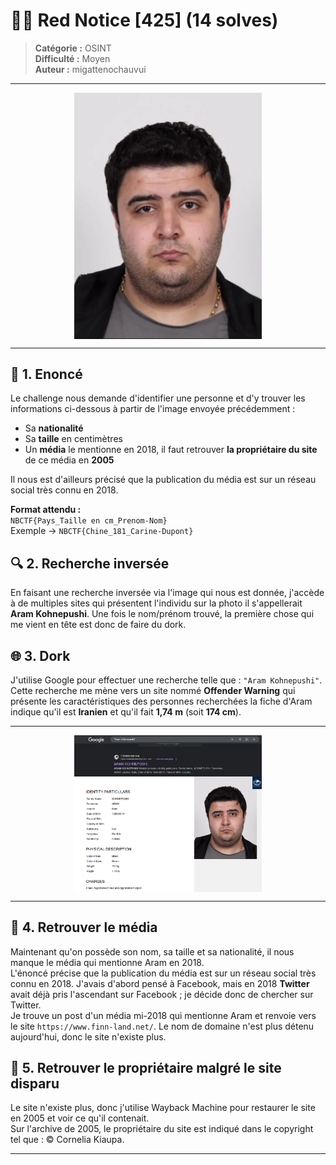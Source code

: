 # 🕵️‍♂️ Red Notice [425] (14 solves)

> **Catégorie :** OSINT  
> **Difficulté :** Moyen  
> **Auteur :** migattenochauvui

---

<img src="https://raw.githubusercontent.com/Raytoou/nbctf/main/osint/images/wanted.jpg" alt="Image" width="300" style="display:block;margin:auto"/>

---

## 🧩 1. Enoncé

Le challenge nous demande d'identifier une personne et d'y trouver les informations ci-dessous à partir de l'image envoyée précédemment :

- Sa **nationalité**  
- Sa **taille** en centimètres  
- Un **média** le mentionne en 2018, il faut retrouver **la propriétaire du site** de ce média en **2005**

Il nous est d'ailleurs précisé que la publication du média est sur un réseau social très connu en 2018.

**Format attendu :**  
`NBCTF{Pays_Taille en cm_Prenom-Nom}`  
Exemple → `NBCTF{Chine_181_Carine-Dupont}`



## 🔍 2. Recherche inversée

En faisant une recherche inversée via l'image qui nous est donnée, j'accède à de multiples sites qui présentent l'individu sur la photo il s'appellerait **Aram Kohnepushi**. Une fois le nom/prénom trouvé, la première chose qui me vient en tête est donc de faire du dork.



## 🌐 3. Dork

J'utilise Google pour effectuer une recherche telle que : `"Aram Kohnepushi"`.  
Cette recherche me mène vers un site nommé **Offender Warning** qui présente les caractéristiques des personnes recherchées la fiche d'Aram indique qu'il est **Iranien** et qu'il fait **1,74 m** (soit **174 cm**).

---

<img src="https://raw.githubusercontent.com/Raytoou/nbctf/main/osint/images/dork.png" width="300" style="display:block;margin:auto"/>
<img src="https://raw.githubusercontent.com/Raytoou/nbctf/main/osint/images/height.png" alt="Image" width="300" style="display:block;margin:auto"/>

---

## 🧠 4. Retrouver le média

Maintenant qu'on possède son nom, sa taille et sa nationalité, il nous manque le média qui mentionne Aram en 2018.  
L'énoncé précise que la publication du média est sur un réseau social très connu en 2018. J'avais d'abord pensé à Facebook, mais en 2018 **Twitter** avait déjà pris l'ascendant sur Facebook ; je décide donc de chercher sur Twitter.  
Je trouve un post d'un média mi-2018 qui mentionne Aram et renvoie vers le site `https://www.finn-land.net/`. Le nom de domaine n'est plus détenu aujourd'hui, donc le site n'existe plus.



## 🏁 5. Retrouver le propriétaire malgré le site disparu

Le site n'existe plus, donc j'utilise Wayback Machine pour restaurer le site en 2005 et voir ce qu'il contenait.  
Sur l'archive de 2005, le propriétaire du site est indiqué dans le copyright tel que : © Cornelia Kiaupa.


---
